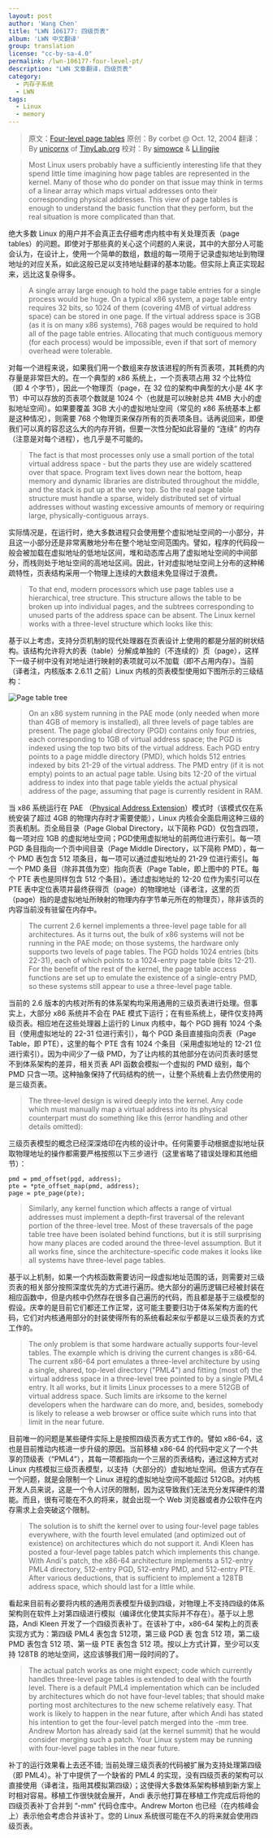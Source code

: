 ```yaml
---
layout: post
author: 'Wang Chen'
title: "LWN 106177: 四级页表"
album: 'LWN 中文翻译'
group: translation
license: "cc-by-sa-4.0"
permalink: /lwn-106177-four-level-pt/
description: "LWN 文章翻译，四级页表"
category:
  - 内存子系统
  - LWN
tags:
  - Linux
  - memory
---
```


> 原文：[Four-level page tables](https://lwn.net/Articles/106177/)
> 原创：By corbet @ Oct. 12, 2004
> 翻译：By [unicornx](https://github.com/unicornx) of [TinyLab.org][1]
> 校对：By [simowce](https://github.com/simowce) & [Li lingjie](https://github.com/lljgithub)

> Most Linux users probably have a sufficiently interesting life that they spend little time imagining how page tables are represented in the kernel. Many of those who do ponder on that issue may think in terms of a linear array which maps virtual addresses onto their corresponding physical addresses. This view of page tables is enough to understand the basic function that they perform, but the real situation is more complicated than that.

绝大多数 Linux 的用户并不会真正去仔细考虑内核中有关处理页表（page tables）的问题。即使对于那些真的关心这个问题的人来说，其中的大部分人可能会认为，在设计上，使用一个简单的数组，数组的每一项用于记录虚拟地址到物理地址的对应关系，如此这般已足以支持地址翻译的基本功能。但实际上真正实现起来，远比这复杂得多。

> A single array large enough to hold the page table entries for a single process would be huge. On a typical x86 system, a page table entry requires 32 bits, so 1024 of them (covering 4MB of virtual address space) can be stored in one page. If the virtual address space is 3GB (as it is on many x86 systems), 768 pages would be required to hold all of the page table entries. Allocating that much contiguous memory (for each process) would be impossible, even if that sort of memory overhead were tolerable.

对每一个进程来说，如果我们用一个数组来存放该进程的所有页表项，其耗费的内存量是非常巨大的。在一个典型的 x86 系统上，一个页表项占用 32 个比特位（即 4 个字节），因此一个物理页（page，在 32 位的架构中典型的大小是 4K 字节）中可以存放的页表项个数就是 1024 个（也就是可以映射总共 4MB 大小的虚拟地址空间）。如果要覆盖 3GB 大小的虚拟地址空间（常见的 x86 系统基本上都是这种情况），则需要 768 个物理页来保存所有的页表项条目。话再说回来，即便我们可以真的容忍这么大的内存开销，但要一次性分配如此容量的 “连续” 的内存（注意是对每个进程），也几乎是不可能的。

> The fact is that most processes only use a small portion of the total virtual address space - but the parts they use are widely scattered over that space. Program text lives down near the bottom, heap memory and dynamic libraries are distributed throughout the middle, and the stack is put up at the very top. So the real page table structure must handle a sparse, widely distributed set of virtual addresses without wasting excessive amounts of memory or requiring large, physically-contiguous arrays.

实际情况是，在运行时，绝大多数进程只会使用整个虚拟地址空间的一小部分，并且这一小部分还是非常离散地分布在整个地址空间范围内。譬如，程序的代码段一般会被加载在虚拟地址的低地址区间，堆和动态库占用了虚拟地址空间的中间部分，而栈则处于地址空间的高地址区间。因此，针对虚拟地址空间上分布的这种稀疏特性，页表结构采用一个物理上连续的大数组未免显得过于浪费。

> To that end, modern processors which use page tables use a hierarchical, tree structure. This structure allows the table to be broken up into individual pages, and the subtrees corresponding to unused parts of the address space can be absent. The Linux kernel works with a three-level structure which looks like this:

基于以上考虑，支持分页机制的现代处理器在页表设计上使用的都是分层的树状结构。该结构允许将大的表（table）分解成单独的（不连续的）页（page），这样下一级子树中没有对地址进行映射的表项就可以不加载（即不占用内存）。当前（译者注，内核版本 2.6.11 之前）Linux 内核的页表模型使用如下图所示的三级结构：

![Page table tree](https://static.lwn.net/images/ns/kernel/pagetables.png)

> On an x86 system running in the PAE mode (only needed when more than 4GB of memory is installed), all three levels of page tables are present. The page global directory (PGD) contains only four entries, each corresponding to 1GB of virtual address space; the PGD is indexed using the top two bits of the virtual address. Each PGD entry points to a page middle directory (PMD), which holds 512 entries indexed by bits 21-29 of the virtual address. The PMD entry (if it is not empty) points to an actual page table. Using bits 12-20 of the virtual address to index into that page table yields the actual physical address of the page, assuming that page is currently resident in RAM.

当 x86 系统运行在 PAE （[Physical Address Extension](https://en.wikipedia.org/wiki/Physical_Address_Extension)）模式时（该模式仅在系统安装了超过 4GB 的物理内存时才需要使能），Linux 内核会全面启用这种三级的页表机制。页全局目录（Page Global Directory，以下简称 PGD）仅包含四项，每一项对应 1GB 的虚拟地址空间；PGD​​ 使用虚拟地址的前两位进行索引。每一项 PGD 条目指向一个页中间目录（Page Middle Directory，以下简称 PMD），每一个 PMD 表包含 512 项条目，每一项可以通过虚拟地址的 21-29 位进行索引。每一个 PMD 条目（除非其值为空）指向页表（Page Table，即上图中的 PTE。每个 PTE 表也是同样包含 512 个条目）。通过虚拟地址的 12-20 位作为索引可以在 PTE 表中定位表项并最终获得页（page）的物理地址（译者注，这里的页（page）指的是虚拟地址所映射的物理内存字节单元所在的物理页），除非该页的内容当前没有驻留在内存中。

> The current 2.6 kernel implements a three-level page table for all architectures. As it turns out, the bulk of x86 systems will not be running in the PAE mode; on those systems, the hardware only supports two levels of page tables. The PGD holds 1024 entries (bits 22-31), each of which points to a 1024-entry page table (bits 12-21). For the benefit of the rest of the kernel, the page table access functions are set up to emulate the existence of a single-entry PMD, so these systems still appear to use a three-level page table.

当前的 2.6 版本的内核对所有的体系架构均采用通用的三级页表进行处理。但事实上，大部分 x86 系统并不会在 PAE 模式下运行；在有些系统上，硬件仅支持两级页表。相应地在这些处理器上运行的 Linux 内核中，每个 PGD​ 拥有 1024 个条目（使用虚拟地址的 22-31 位进行索引），每个 PGD 条目直接指向页表（Page Table，即 PTE），这里的每个 PTE 含有 1024 个条目（采用虚拟地址的 12-21 位进行索引）。因为中间少了一级 PMD，为了让内核的其他部分在访问页表时感觉不到体系架构的差异，相关页表 API 函数会模拟一个虚拟的 PMD 级别，每个 PMD 只含一项。这种抽象保持了代码结构的统一，让整个系统看上去仍然使用的是三级页表。

> The three-level design is wired deeply into the kernel. Any code which must manually map a virtual address into its physical counterpart must do something like this (error handling and other details omitted):

三级页表模型的概念已经深深烙印在内核的设计中。任何需要手动根据虚拟地址获取物理地址的操作都需要严格按照以下三步进行（这里省略了错误处理和其他细节）：

	pmd = pmd_offset(pgd, address);
	pte = *pte_offset_map(pmd, address);
	page = pte_page(pte);

> Similarly, any kernel function which affects a range of virtual addresses must implement a depth-first traversal of the relevant portion of the three-level tree. Most of these traversals of the page table tree have been isolated behind functions, but it is still surprising how many places are coded around the three-level assumption. But it all works fine, since the architecture-specific code makes it looks like all systems have three-level page tables.

基于以上机制，如果一个内核函数需要访问一段虚拟地址范围的话，则需要对三级页表的相关部分按照深度优先的方式进行遍历。绝大部分的遍历逻辑已经被封装在相应函数中，但是内核中仍然存在很多自己遍历的代码，而且都是基于三级模型的假设。庆幸的是目前它们都还工作正常，这可能主要要归功于体系架构方面的代码，它们对内核通用部分的封装使得所有的系统看起来似乎都是以三级页表的方式工作的。

> The only problem is that some hardware actually supports four-level tables. The example which is driving the current changes is x86-64. The current x86-64 port emulates a three-level architecture by using a single, shared, top-level directory ("PML4") and fitting (most of) the virtual address space in a three-level tree pointed to by a single PML4 entry. It all works, but it limits Linux processes to a mere 512GB of virtual address space. Such limits are irksome to the kernel developers when the hardware can do more, and, besides, somebody is likely to release a web browser or office suite which runs into that limit in the near future.

目前唯一的问题是某些硬件实际上是按照四级页表方式工作的。譬如 x86-64，这也是目前推动内核进一步升级的原因。当前移植 x86-64 的代码中定义了一个共享的顶级表（“PML4”），其每一项都指向一个三层的页表结构，通过这种方式对 Linux 内核模拟三级页表模型，以支持（大部分的）虚拟地址空间。但该方式存在一个问题，就是会限制一个 Linux 进程的虚拟地址空间不能超过 512GB。对内核开发人员来说，这是一个令人讨厌的限制，因为这导致我们无法充分发挥硬件的潜能。而且，很有可能在不久的将来，就会出现一个 Web 浏览器或者办公软件在内存需求上会突破这个限制。

> The solution is to shift the kernel over to using four-level page tables everywhere, with the fourth level emulated (and optimized out of existence) on architectures which do not support it. Andi Kleen has posted a four-level page tables patch which implements this change. With Andi's patch, the x86-64 architecture implements a 512-entry PML4 directory, 512-entry PGD, 512-entry PMD, and 512-entry PTE. After various deductions, that is sufficient to implement a 128TB address space, which should last for a little while.

看起来目前有必要将内核的通用页表模型升级到四级，对物理上不支持四级的体系架构则在软件上对第四级进行模拟（编译优化使其实际并不存在）。基于以上思路，Andi Kleen 开发了一个四级页表补丁。在该补丁中，x86-64 架构上的页表实现方式为：第四级 PML4 表包含 512项，第三级 PGD 表 包含 512 项，第二级 PMD 表包含 512 项、第一级 PTE 表包含 512 项。按以上方式计算，至少可以支持 128TB 的地址空间，这应该够我们用一段时间的了。

> The actual patch works as one might expect; code which currently handles three-level page tables is extended to deal with the fourth level. There is a default PML4 implementation which can be included by architectures which do not have four-level tables; that should make porting most architectures to the new scheme relatively easy. That work is likely to happen in the near future, after which Andi has stated his intention to get the four-level patch merged into the -mm tree. Andrew Morton has already said (at the kernel summit) that he would consider merging such a patch. Your Linux system may be running with four-level page tables in the near future.

补丁的运行效果看上去还不错; 当前处理三级页表的代码被扩展为支持处理第四级（即 PML4）。补丁中提供了一个缺省的 PML4 的实现，没有四级页表的架构可以直接使用（译者注，指用其模拟第四级）；这使得大多数体系架构移植到新方案上时相对容易。移植工作很快就会展开，Andi 表示他打算在移植工作完成后将他的四级页表补丁合并到 “-mm” 代码仓库中。Andrew Morton 也已经（在内核峰会上）表示他会考虑合并该补丁。您的 Linux 系统很可能在不久的将来就会使用四级页表。

[1]: http://tinylab.org
